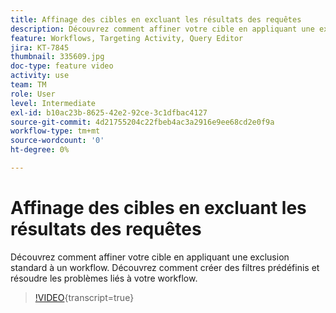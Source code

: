 ```yaml
---
title: Affinage des cibles en excluant les résultats des requêtes
description: Découvrez comment affiner votre cible en appliquant une exclusion standard à un workflow. Découvrez comment créer des filtres prédéfinis et résoudre les problèmes liés à votre workflow.
feature: Workflows, Targeting Activity, Query Editor
jira: KT-7845
thumbnail: 335609.jpg
doc-type: feature video
activity: use
team: TM
role: User
level: Intermediate
exl-id: b10ac23b-8625-42e2-92ce-3c1dfbac4127
source-git-commit: 4d21755204c22fbeb4ac3a2916e9ee68cd2e0f9a
workflow-type: tm+mt
source-wordcount: '0'
ht-degree: 0%

---
```


# Affinage des cibles en excluant les résultats des requêtes

Découvrez comment affiner votre cible en appliquant une exclusion standard à un workflow. Découvrez comment créer des filtres prédéfinis et résoudre les problèmes liés à votre workflow.

>[!VIDEO](https://video.tv.adobe.com/v/335609?quality=12&learn=on){transcript=true}
